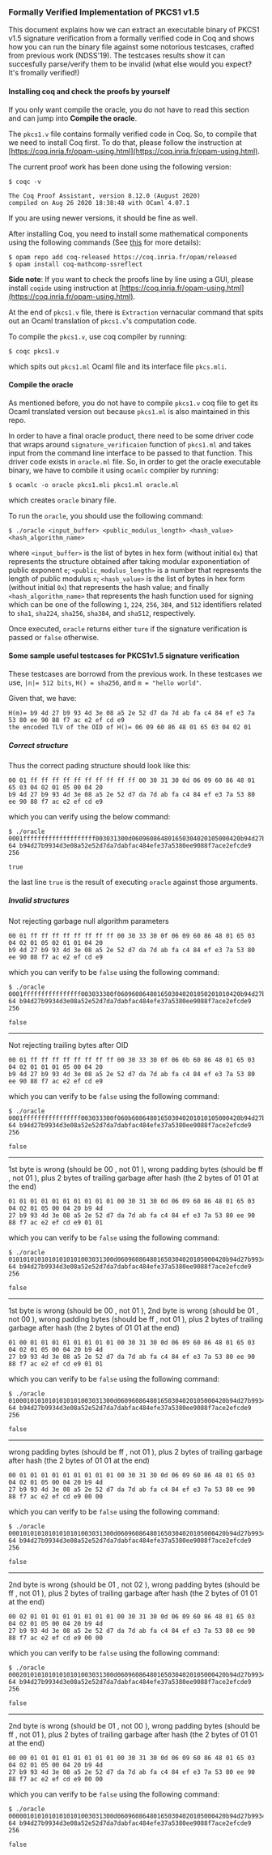 ### Formally Verified Implementation of PKCS1 v1.5

This document explains how we can extract an executable binary of PKCS1 v1.5 signature verification from a formally verified code in Coq and shows how you can run the binary file against some notorious testcases, crafted from previous work (NDSS'19). The testcases results show it can succesfully parse/verify them to be invalid (what else would you expect? It's fromally verified!)

#### Installing coq and check the proofs by yourself

If you only want compile the oracle, you do not have to read this section and can jump into **Compile the oracle**.

The `pkcs1.v` file contains formally verified code in Coq. So, to compile that we need to install Coq first. To do that, please follow
the instruction at [https://coq.inria.fr/opam-using.html](https://coq.inria.fr/opam-using.html).

The current proof work has been done using the following version:

```
$ coqc -v

The Coq Proof Assistant, version 8.12.0 (August 2020)
compiled on Aug 26 2020 18:38:48 with OCaml 4.07.1
```

If you are using newer versions, it should be fine as well.

After installing Coq, you need to install some mathematical components using the following commands (See [this](https://math-comp.github.io/installation.html) for more details):

```
$ opam repo add coq-released https://coq.inria.fr/opam/released
$ opam install coq-mathcomp-ssreflect
```

**Side note**: If you want to check the proofs line by line using a GUI, please install `coqide` using instruction at [https://coq.inria.fr/opam-using.html](https://coq.inria.fr/opam-using.html). 

At the end of `pkcs1.v` file, there is `Extraction` vernacular command that spits out an Ocaml translation of `pkcs1.v`'s computation code.

To compile the `pkcs1.v`, use coq compiler by running: 

```
$ coqc pkcs1.v
```

which spits out `pkcs1.ml` Ocaml file and its interface file `pkcs.mli`. 

#### Compile the oracle

As mentioned before, you do not have to compile `pkcs1.v` coq file to get its Ocaml translated version out because `pkcs1.ml` is also maintained in this repo.

In order to have a final oracle product, there need to be some driver code that wraps around `signature_verificaion` function of `pkcs1.ml` and takes input from the command line interface to be passed to that function. This driver code exists in `oracle.ml` file. So, in order to get the oracle executable binary, we have to combile it using `ocamlc` compiler by running:

``` 
$ ocamlc -o oracle pkcs1.mli pkcs1.ml oracle.ml
```

which creates `oracle` binary file.

To run the `oracle`, you should use the following command:

```
$ ./oracle <input_buffer> <public_modulus_length> <hash_value> <hash_algorithm_name>
```

where `<input_buffer>` is the list of bytes in hex form (without initial `0x`) that represents the structure obtained after taking modular exponentiation of public exponent `e`; `<public_modulus_length>` is a number that represents the length of public modulus `n`; `<hash_value>` is the list of bytes in hex form (without initial `0x`) that represents the hash value; and finally `<hash_algorithm_name>` that represents the hash function used for signing which can be one of the following `1`, `224`, `256`, `384`, and `512` identifiers related to `sha1`, `sha224`, `sha256`, `sha384`, and `sha512`, respectively. 

Once executed, `oracle` returns either `ture` if the signature verification is passed or `false` otherwise.

#### Some sample useful testcases for PKCS1v1.5 signature verification

These testcases are borrowd from the previous work. In these testcases we use, `|n|= 512 bits`, `H() = sha256`, and `m = "hello world"`. 

Given that, we have:

```
H(m)= b9 4d 27 b9 93 4d 3e 08 a5 2e 52 d7 da 7d ab fa c4 84 ef e3 7a 53 80 ee 90 88 f7 ac e2 ef cd e9
the encoded TLV of the OID of H()= 06 09 60 86 48 01 65 03 04 02 01
```



##### Correct structure

Thus the correct pading structure should look like this:

```
00 01 ff ff ff ff ff ff ff ff ff ff 00 30 31 30 0d 06 09 60 86 48 01 65 03 04 02 01 05 00 04 20 
b9 4d 27 b9 93 4d 3e 08 a5 2e 52 d7 da 7d ab fa c4 84 ef e3 7a 53 80 ee 90 88 f7 ac e2 ef cd e9
```

which you can verify using the below command:

```
$ ./oracle 0001ffffffffffffffffffff003031300d060960864801650304020105000420b94d27b9934d3e08a52e52d7da7dabfac484efe37a5380ee9088f7ace2efcde9 64 b94d27b9934d3e08a52e52d7da7dabfac484efe37a5380ee9088f7ace2efcde9 256

true
```

the last line `true` is the result of executing `oracle` against those arguments.


##### Invalid structures

Not rejecting garbage null algorithm parameters
  

```
00 01 ff ff ff ff ff ff ff ff 00 30 33 30 0f 06 09 60 86 48 01 65 03 04 02 01 05 02 01 01 04 20 
b9 4d 27 b9 93 4d 3e 08 a5 2e 52 d7 da 7d ab fa c4 84 ef e3 7a 53 80 ee 90 88 f7 ac e2 ef cd e9
```

which you can verify to be `false` using the following command:


```
$ ./oracle 0001ffffffffffffffff003033300f0609608648016503040201050201010420b94d27b9934d3e08a52e52d7da7dabfac484efe37a5380ee9088f7ace2efcde9 64 b94d27b9934d3e08a52e52d7da7dabfac484efe37a5380ee9088f7ace2efcde9 256
  
false
```

-----

Not rejecting trailing bytes after OID

```
00 01 ff ff ff ff ff ff ff ff 00 30 33 30 0f 06 0b 60 86 48 01 65 03 04 02 01 01 01 05 00 04 20 
b9 4d 27 b9 93 4d 3e 08 a5 2e 52 d7 da 7d ab fa c4 84 ef e3 7a 53 80 ee 90 88 f7 ac e2 ef cd e9
```

which you can verify to be `false` using the following command:


```
$ ./oracle 0001ffffffffffffffff003033300f060b608648016503040201010105000420b94d27b9934d3e08a52e52d7da7dabfac484efe37a5380ee9088f7ace2efcde9 64 b94d27b9934d3e08a52e52d7da7dabfac484efe37a5380ee9088f7ace2efcde9 256

false
```

-----

1st byte is wrong (should be 00 , not 01 ), wrong padding bytes (should be ff , not 01 ), plus 2 bytes of trailing garbage after hash (the 2 bytes of 01 01 at the end)


```
01 01 01 01 01 01 01 01 01 01 00 30 31 30 0d 06 09 60 86 48 01 65 03 04 02 01 05 00 04 20 b9 4d 
27 b9 93 4d 3e 08 a5 2e 52 d7 da 7d ab fa c4 84 ef e3 7a 53 80 ee 90 88 f7 ac e2 ef cd e9 01 01
```

which you can verify to be `false` using the following command:


```
$ ./oracle 01010101010101010101003031300d060960864801650304020105000420b94d27b9934d3e08a52e52d7da7dabfac484efe37a5380ee9088f7ace2efcde90101 64 b94d27b9934d3e08a52e52d7da7dabfac484efe37a5380ee9088f7ace2efcde9 256

false
```

-----

1st byte is wrong (should be 00 , not 01 ), 2nd byte is wrong (should be 01 , not 00 ), wrong padding bytes (should be ff , not 01 ), plus 2 bytes of trailing garbage after hash (the 2 bytes of 01 01 at the end)

  
```
01 00 01 01 01 01 01 01 01 01 00 30 31 30 0d 06 09 60 86 48 01 65 03 04 02 01 05 00 04 20 b9 4d 
27 b9 93 4d 3e 08 a5 2e 52 d7 da 7d ab fa c4 84 ef e3 7a 53 80 ee 90 88 f7 ac e2 ef cd e9 01 01
```

which you can verify to be `false` using the following command:


```
$ ./oracle 01000101010101010101003031300d060960864801650304020105000420b94d27b9934d3e08a52e52d7da7dabfac484efe37a5380ee9088f7ace2efcde90101 64 b94d27b9934d3e08a52e52d7da7dabfac484efe37a5380ee9088f7ace2efcde9 256

false
```

-----

wrong padding bytes (should be ff , not 01 ), plus 2 bytes of trailing garbage after hash (the 2 bytes of 01 01 at the end)


```
00 01 01 01 01 01 01 01 01 01 00 30 31 30 0d 06 09 60 86 48 01 65 03 04 02 01 05 00 04 20 b9 4d 
27 b9 93 4d 3e 08 a5 2e 52 d7 da 7d ab fa c4 84 ef e3 7a 53 80 ee 90 88 f7 ac e2 ef cd e9 00 00
```

which you can verify to be `false` using the following command:


```
$ ./oracle 00010101010101010101003031300d060960864801650304020105000420b94d27b9934d3e08a52e52d7da7dabfac484efe37a5380ee9088f7ace2efcde90000 64 b94d27b9934d3e08a52e52d7da7dabfac484efe37a5380ee9088f7ace2efcde9 256

false
```

-----

2nd byte is wrong (should be 01 , not 02 ), wrong padding bytes (should be ff , not 01 ), plus 2 bytes of trailing garbage after hash (the 2 bytes of 01 01 at the end)


```
00 02 01 01 01 01 01 01 01 01 00 30 31 30 0d 06 09 60 86 48 01 65 03 04 02 01 05 00 04 20 b9 4d 
27 b9 93 4d 3e 08 a5 2e 52 d7 da 7d ab fa c4 84 ef e3 7a 53 80 ee 90 88 f7 ac e2 ef cd e9 00 00
```

which you can verify to be `false` using the following command:

  
```
$ ./oracle 00020101010101010101003031300d060960864801650304020105000420b94d27b9934d3e08a52e52d7da7dabfac484efe37a5380ee9088f7ace2efcde90000 64 b94d27b9934d3e08a52e52d7da7dabfac484efe37a5380ee9088f7ace2efcde9 256

false
```

-----

2nd byte is wrong (should be 01 , not 00 ), wrong padding bytes (should be ff , not 01 ), plus 2 bytes of trailing garbage after hash (the 2 bytes of 01 01 at the end)

  
```
00 00 01 01 01 01 01 01 01 01 00 30 31 30 0d 06 09 60 86 48 01 65 03 04 02 01 05 00 04 20 b9 4d 
27 b9 93 4d 3e 08 a5 2e 52 d7 da 7d ab fa c4 84 ef e3 7a 53 80 ee 90 88 f7 ac e2 ef cd e9 00 00
```
 
which you can verify to be `false` using the following command:

  
```
$ ./oracle 00000101010101010101003031300d060960864801650304020105000420b94d27b9934d3e08a52e52d7da7dabfac484efe37a5380ee9088f7ace2efcde90000 64 b94d27b9934d3e08a52e52d7da7dabfac484efe37a5380ee9088f7ace2efcde9 256
  
false
```

  

